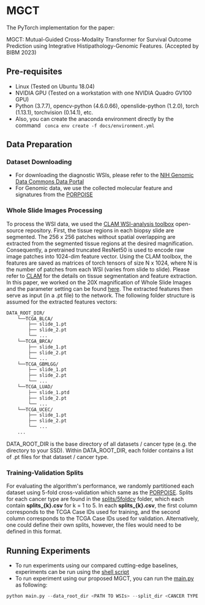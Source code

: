# MGCT
The PyTorch implementation for the paper:

MGCT: Mutual-Guided Cross-Modality Transformer for Survival Outcome Prediction using Integrative Histipathology-Genomic Features. (Accepted by BIBM 2023)

## Pre-requisites
* Linux (Tested on Ubuntu 18.04) 
* NVIDIA GPU (Tested on a workstation with one NVIDIA Quadro GV100 GPU)
* Python (3.7.7), opencv-python (4.6.0.66), openslide-python (1.2.0), torch (1.13.1), torchvision (0.14.1), etc.
* Also, you can create the anaconda environment directly by the command ``` conca env create -f docs/environment.yml```

## Data Preparation
### Dataset Downloading
* For downloading the diagnostic WSIs, please refer to the [NIH Genomic Data Commons Data Portal](https://portal.gdc.cancer.gov/) 
* For Genomic data, we use the collected molecular feature and signatures from the [PORPOISE](https://github.com/mahmoodlab/PORPOISE)

### Whole Slide Images Processing
To process the WSI data, we used the [CLAM WSI-analysis toolbox](https://github.com/mahmoodlab/CLAM/tree/master) open-source repository. First, the tissue regions in each biopsy slide are segmented. The 256 x 256 patches without spatial overlapping are extracted from the segmented tissue regions at the desired magnification. Consequently, a pretrained truncated ResNet50 is used to encode raw image patches into 1024-dim feature vector. Using the CLAM toolbox, the features are saved as matrices of torch tensors of size N x 1024, where N is the number of patches from each WSI (varies from slide to slide). Please refer to [CLAM](https://github.com/mahmoodlab/CLAM/tree/master) for the details on tissue segmentation and feature extraction. In this paper, we worked on the 20X magnification of Whole Slide Images and the parameter setting can be found [here](https://github.com/mahmoodlab/CLAM/issues/119). The extracted features then serve as input (in a .pt file) to the network. The following folder structure is assumed for the extracted features vectors:    
```bash
DATA_ROOT_DIR/
    └──TCGA_BLCA/
        ├── slide_1.pt
        ├── slide_2.pt
        └── ...
    └──TCGA_BRCA/
        ├── slide_1.pt
        ├── slide_2.pt
        └── ...
    └──TCGA_GBMLGG/
        ├── slide_1.pt
        ├── slide_2.pt
        └── ...
    └──TCGA_LUAD/
        ├── slide_1.ptd
        ├── slide_2.pt
        └── ...
    └──TCGA_UCEC/
        ├── slide_1.pt
        ├── slide_2.pt
        └── ...
    ...
```
DATA_ROOT_DIR is the base directory of all datasets / cancer type (e.g. the directory to your SSD). Within DATA_ROOT_DIR, each folder contains a list of .pt files for that dataset / cancer type.

### Training-Validation Splits
For evaluating the algorithm's performance, we randomly partitioned each dataset using 5-fold cross-validation which same as the [PORPOISE](https://github.com/mahmoodlab/PORPOISE). Splits for each cancer type are found in the [splits/5foldcv](https://github.com) folder, which each contain **splits_{k}.csv** for k = 1 to 5. In each **splits_{k}.csv**, the first column corresponds to the TCGA Case IDs used for training, and the second column corresponds to the TCGA Case IDs used for validation. Alternatively, one could define their own splits, however, the files would need to be defined in this format. 

## Running Experiments
* To run experiments using our compared cutting-edge baselines, experiments can be run using the [shell script](docs/baselines.sh)
* To run experiment using our proposed MGCT, you can run the [main.py](main.py) as following:

```python
python main.py --data_root_dir <PATH TO WSIs> --split_dir <CANCER TYPE SPLITS> --model_type mgct --fusion concat --mode coattn --stage1_num_layers 1 --stage2_num_layers 2
```

